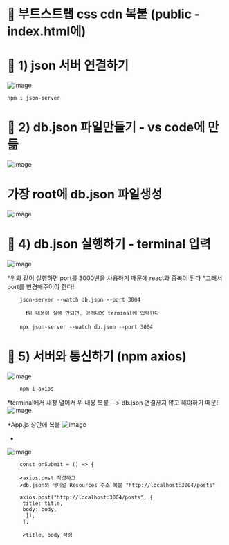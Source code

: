 # 🎀 부트스트랩 css cdn 복붙 (public - index.html에)



# 🎀 1) json 서버 연결하기

![image](https://github.com/YENAZIGMINA/react_basic/assets/129706758/d96cfff2-819f-479e-ae97-e5da9c8ec8c3)

    npm i json-server



  
 # 🎀 2) db.json 파일만들기 - vs code에 만듦
![image](https://github.com/YENAZIGMINA/react_basic/assets/129706758/6a4fef8d-54bc-4683-b6b7-6904d7d1442b)

#  가장 root에 db.json 파일생성
![image](https://github.com/YENAZIGMINA/react_basic/assets/129706758/f14ee1fd-0992-47b1-85bb-517e8844a985)



# 🎀 4) db.json 실행하기 - terminal 입력
![image](https://github.com/YENAZIGMINA/react_basic/assets/129706758/9d3f83f7-9ba7-49bf-b603-939ab9b324a2)

*위와 같이 실행하면 port를 3000번을 사용하기 때문에 react와 중복이 된다
*그래서 port를 변경해주어야 한다!

        json-server --watch db.json --port 3004
        
          ❗위 내용이 실행 안되면, 아래내용 terminal에 입력한다
          
        npx json-server --watch db.json --port 3004
        
        
        
        
 # 🎀 5) 서버와 통신하기 (npm axios)
 ![image](https://github.com/YENAZIGMINA/react_basic/assets/129706758/82248f7f-0129-4043-93c0-300000a2afd7)
 
        npm i axios
        
        
 *terminal에서 새창 열어서 위 내용 복붙 --> db.json 연결끊지 않고 해야하기 때문!!
 ![image](https://github.com/YENAZIGMINA/react_basic/assets/129706758/48fd60d0-2dff-4a7c-8075-4ead3b0da706)


*App.js 상단에 복붙
![image](https://github.com/YENAZIGMINA/react_basic/assets/129706758/f5954cff-0685-495d-b807-61cc1936069c)

*
![image](https://github.com/YENAZIGMINA/react_basic/assets/129706758/a854000d-0684-4d65-b05b-ac82c87bf5a7)

        const onSubmit = () => {
        
        ✔axios.post 작성하고
        ✔db.json의 터미널 Resources 주소 복붙 "http://localhost:3004/posts"
        
        axios.post("http://localhost:3004/posts", {
         title: title,
         body: body,
          });
         };
         
         ✔title, body 작성
